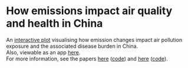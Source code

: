# How emissions impact air quality and health in China
An [interactive plot](https://www.lukeconibear.com/plot_emulator.html) visualising how emission changes impact air pollution exposure and the associated disease burden in China.  
Also, viewable as an app [here](https://emulator.pythonanywhere.com/).  
For more information, see the papers [here](...) ([code](https://github.com/lukeconibear/emulator_annual)) and [here](https://doi.org/10.1029/2021GH000391) ([code](https://github.com/lukeconibear/emulator)).
